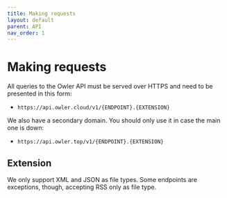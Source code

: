 ```yaml
---
title: Making requests
layout: default
parent: API
nav_order: 1
---
```


# Making requests

All queries to the Owler API must be served over HTTPS and need to be presented in this form:
- ```https://api.owler.cloud/v1/{ENDPOINT}.{EXTENSION}```

We also have a secondary domain. You should only use it in case the main one is down:

- ```https://api.owler.top/v1/{ENDPOINT}.{EXTENSION}```

## Extension

We only support XML and JSON as file types. Some endpoints are exceptions, though, accepting RSS only as file type.